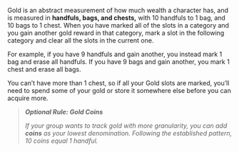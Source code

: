 Gold is an abstract measurement of how much wealth a character has, and is measured in **handfuls, bags, and chests,** with 10 handfuls to 1 bag, and 10 bags to 1 chest. When you have marked all of the slots in a category and you gain another gold reward in that category, mark a slot in the following category and clear all the slots in the current one.

For example, if you have 9 handfuls and gain another, you instead mark 1 bag and erase all handfuls. If you have 9 bags and gain another, you mark 1 chest and erase all bags.

You can’t have more than 1 chest, so if all your Gold slots are marked, you’ll need to spend some of your gold or store it somewhere else before you can acquire more.

> ***Optional Rule: Gold Coins***
> 
> *If your group wants to track gold with more granularity, you can add **coins** as your lowest denomination. Following the established pattern, 10 coins equal 1 handful.*
